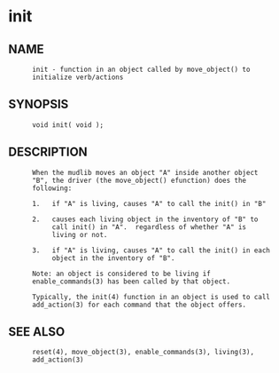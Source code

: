 # init
## NAME
          init - function in an object called by move_object() to
          initialize verb/actions

## SYNOPSIS
          void init( void );

## DESCRIPTION
          When the mudlib moves an object "A" inside another object
          "B", the driver (the move_object() efunction) does the
          following:

          1.   if "A" is living, causes "A" to call the init() in "B"

          2.   causes each living object in the inventory of "B" to
               call init() in "A".  regardless of whether "A" is
               living or not.

          3.   if "A" is living, causes "A" to call the init() in each
               object in the inventory of "B".

          Note: an object is considered to be living if
          enable_commands(3) has been called by that object.

          Typically, the init(4) function in an object is used to call
          add_action(3) for each command that the object offers.

## SEE ALSO
          reset(4), move_object(3), enable_commands(3), living(3),
          add_action(3)
